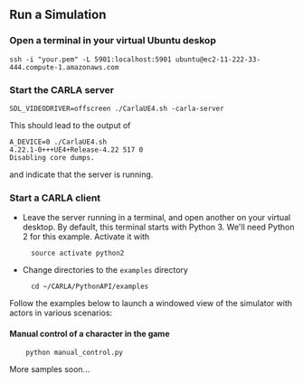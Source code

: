 ## Run a Simulation

### Open a terminal in your virtual Ubuntu deskop

    ssh -i "your.pem" -L 5901:localhost:5901 ubuntu@ec2-11-222-33-444.compute-1.amazonaws.com

### Start the CARLA server

```
SDL_VIDEODRIVER=offscreen ./CarlaUE4.sh -carla-server
```

This should lead to the output of 

```
A_DEVICE=0 ./CarlaUE4.sh
4.22.1-0+++UE4+Release-4.22 517 0
Disabling core dumps.

```

and indicate that the server is running.

### Start a CARLA client

* Leave the server running in a terminal, and open another on your virtual desktop. By default, this terminal starts with Python 3. We'll need Python 2 for this example. Activate it with

        source activate python2

* Change directories to the `examples` directory

        cd ~/CARLA/PythonAPI/examples

Follow the examples below to launch a windowed view of the simulator with actors in various scenarios:

#### Manual control of a character in the game

        python manual_control.py

More samples soon...

